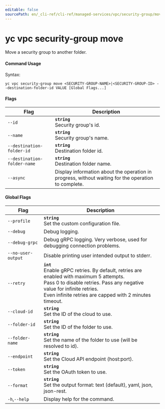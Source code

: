 ```yaml
---
editable: false
sourcePath: en/_cli-ref/cli-ref/managed-services/vpc/security-group/move.md
---
```


# yc vpc security-group move

Move a security group to another folder.

#### Command Usage

Syntax: 

`yc vpc security-group move <SECURITY-GROUP-NAME>|<SECURITY-GROUP-ID> --destination-folder-id VALUE [Global Flags...]`

#### Flags

| Flag | Description |
|----|----|
|`--id`|<b>`string`</b><br/>Security group's id.|
|`--name`|<b>`string`</b><br/>Security group's name.|
|`--destination-folder-id`|<b>`string`</b><br/>Destination folder id.|
|`--destination-folder-name`|<b>`string`</b><br/>Destination folder name.|
|`--async`|Display information about the operation in progress, without waiting for the operation to complete.|

#### Global Flags

| Flag | Description |
|----|----|
|`--profile`|<b>`string`</b><br/>Set the custom configuration file.|
|`--debug`|Debug logging.|
|`--debug-grpc`|Debug gRPC logging. Very verbose, used for debugging connection problems.|
|`--no-user-output`|Disable printing user intended output to stderr.|
|`--retry`|<b>`int`</b><br/>Enable gRPC retries. By default, retries are enabled with maximum 5 attempts.<br/>Pass 0 to disable retries. Pass any negative value for infinite retries.<br/>Even infinite retries are capped with 2 minutes timeout.|
|`--cloud-id`|<b>`string`</b><br/>Set the ID of the cloud to use.|
|`--folder-id`|<b>`string`</b><br/>Set the ID of the folder to use.|
|`--folder-name`|<b>`string`</b><br/>Set the name of the folder to use (will be resolved to id).|
|`--endpoint`|<b>`string`</b><br/>Set the Cloud API endpoint (host:port).|
|`--token`|<b>`string`</b><br/>Set the OAuth token to use.|
|`--format`|<b>`string`</b><br/>Set the output format: text (default), yaml, json, json-rest.|
|`-h`,`--help`|Display help for the command.|

